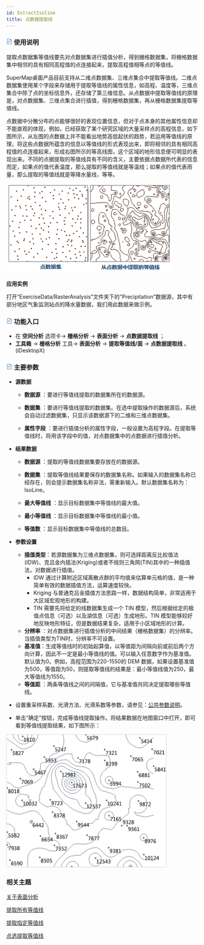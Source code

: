 ```yaml
---
id: ExtractIsoline
title: 点数据提取线
---
```

### ![](../../../img/read.gif) 使用说明

提取点数据集等值线要先对点数据集进行插值分析，得到栅格数据集，将栅格数据集中相邻的具有相同高程值的点连接起来，提取高程值相等点的等值线。

SuperMap桌面产品目前支持从二维点数据集、三维点集合中提取等值线。二维点数据集使用某个字段来存储用于提取等值线的属性信息，如高程、温度等，三维点集合中除了点的坐标信息外，还存储了第三维信息。从点数据中提取等值线的原理是，对点数据集、三维点集合进行插值，得到栅格数据集，再从栅格数据集提取等值线。

点数据中分散分布的点能够很好的表现位置信息，但对于点本身的其他属性信息却不能直观的体现，例如，已经获取了某个研究区域的大量采样点的高程信息，如下图所示，从左图的点数据上并不能看出地势高低起伏的趋势，若运用等值线的原理，将这些点数据所蕴含的信息以等值线的形式表现出来，即将相邻的具有相同高程值的点连接起来，形成右图所示的等高线图，这个区域的地形信息便可明显的表现出来。不同的点据提取的等值线具有不同的含义，主要依据点数据所代表的信息而定，如果点的值代表温度，那么提取的等值线就是等温线；如果点的值代表雨量，那么提取的等值线就是等降水量线，等等。

 ![](img/Isoline.png)  
  
**应用实例**

打开“ExerciseData/RasterAnalysis”文件夹下的“Precipitation”数据源，其中有部分地区气象监测站点的降水量数据，我们用此数据来做示例。

### ![](../../img/read.gif) 功能入口

  * 在 **空间分析** 选项卡-> **栅格分析** -> **表面分析** -> **点数据提取线** ；
  * **工具箱** -> **栅格分析** 工具-> **表面分析** -> **提取等值线/面** -> **点数据提取线** 。(iDesktopX)

### ![](../../img/read.gif) 主要参数

* **源数据**
   - **数据源** ：要进行等值线提取的数据集所在的数据源。

   - **数据集** ：要进行等值线提取的数据集。在选中提取操作的数据源后，系统会自动过滤数据集，只显示该数据源下的二维和三维点数据集。
   - **属性字段** ：要进行插值分析的属性字段，一般设置为高程字段。在提取等值线时，将用该字段中的值，对点数据集中的点数据进行插值分析。

* **结果数据**

   - **数据源** ：提取的等值线数据集要存放在的数据源。

   - **数据集** ：提取等值线结果要保存的数据集名称。如果输入的数据集名称已经存在，则会提示数据集名称非法，需重新输入。默认数据集名称为：IsoLine。

   - **最大等值线** ：显示目标数据集中等值线的最大值。

   - **最小等值线** ：显示目标数据集中等值线的最小值。

   - **等值数** ：显示目标数据集中等值线的总数目。

* **参数设置**
   - **插值类型**：若源数据集为三维点数据集，则可选择距离反比权值法(IDW)、克吕金内插法(Kriging)或者不规则三角网(TIN)其中的一种插值法，对数据进行插值。
     * IDW 通过计算附近区域离散点群的平均值来估算单元格的值，是一种简单有效的数据插值方法，运算速度较快。
     * Kriging 与普通克吕金插值方法思路一样，数据结构简单，非常适用于大区域宏观地形的构建。
     * TIN 需要先将给定的线数据集生成一个 TIN 模型，然后根据给定的极值点信息（可选）以及湖信息（可选）生成地形。TIN 模型能够较好地反映地形特征，但是数据结果复杂，适用于小区域地形的计算。
   - **分辨率** ：对点数据集进行插值分析的中间结果（栅格数据集）的分辨率。当插值类型为TIN时，分辨率不可设置。
   - **基准值**：生成等值线时的初始起算值，以等值距为间隔向前或前后两个方向计算，因此不一定是最小等值线的值。可以输入任意数字作为基准值。默认值为0。例如，高程范围为220-1550的 DEM 数据，如果设置基准值为500，等值距为50，则提取等值线的结果是：最小等值线值为250，最大等值线为1550。
   - **等值距** ：两条等值线之间的间隔值，它与基准值共同决定提取哪些等值线。
* 设置重采样系数、光滑方法、光滑系数等参数，请参见：[公共参数说明](CommonPara)。
* 单击“确定”按钮，完成等值线提取操作。将结果数据在地图窗口中打开，即可看到等值线提取结果，如下图所示：

![](img/ExtractIsolineResult.png)  

###  相关主题

[关于表面分析](AoubtSurfaceAnalyst)

[提取所有等值线](DriveContourAll)

[提取指定等值线](DriveContourSpecific)

[点选提取等值线](DriveContourPoint)
